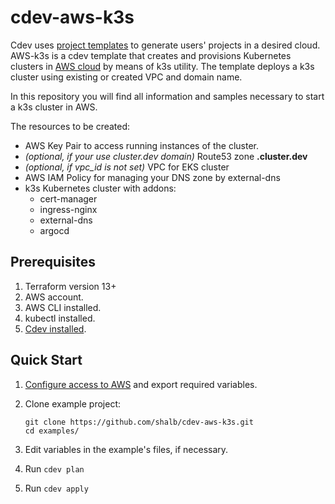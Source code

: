 # cdev-aws-k3s

Cdev uses [project templates](https://docs.cluster.dev/stack-template-development/) to generate users' projects in a desired cloud. AWS-k3s is a cdev template that creates and provisions Kubernetes clusters in [AWS cloud](https://docs.cluster.dev/aws-cloud-provider/) by means of k3s utility. The template deploys a k3s cluster using existing or created VPC and domain name.

In this repository you will find all information and samples necessary to start a k3s cluster in AWS.  

The resources to be created:

* AWS Key Pair to access running instances of the cluster.
* *(optional, if your use cluster.dev domain)* Route53 zone **<cluster-name>.cluster.dev** 
* *(optional, if vpc_id is not set)* VPC for EKS cluster
* AWS IAM Policy for managing your DNS zone by external-dns
* k3s Kubernetes cluster with addons:
    * cert-manager
    * ingress-nginx
    * external-dns
    * argocd

## Prerequisites

1. Terraform version 13+
2. AWS account.
3. AWS CLI installed.
4. kubectl installed.
5. [Cdev installed](https://cluster.dev/getting-started/#cdev-install).

## Quick Start

1. [Configure access to AWS](https://cluster.dev/aws-cloud-provider/) and export required variables. 
2. Clone example project:
    ```
    git clone https://github.com/shalb/cdev-aws-k3s.git
    cd examples/
    ```
  
3. Edit variables in the example's files, if necessary.
4. Run `cdev plan`
5. Run `cdev apply`

